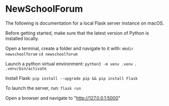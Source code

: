 # NewSchoolForum

The following is documentation for a local Flask server instance on macOS.

Before getting started, make sure that the latest version of Python is installed locally.

Open a terminal, create a folder and navigate to it with:
    `mkdir newschoolforum`
    `cd newschoolforum`

Launch a python virtual environment:
    `python3 -m venv .venv`
    `. .venv/bin/activate`

Install Flask:
    `pip install --upgrade pip && pip install Flask`

To launch the server, run:
    `flask run`

Open a browser and navigate to "http://127.0.0.1:5000"